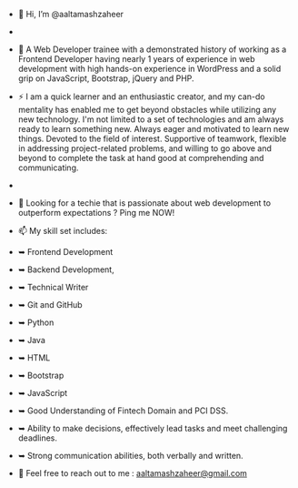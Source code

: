 - 👋 Hi, I’m @aaltamashzaheer
- 
- 🌱 A Web Developer trainee with a demonstrated history of working as a Frontend Developer having nearly 1 years of experience in web development with high hands-on experience in WordPress and a solid grip on JavaScript, Bootstrap, jQuery and PHP. 

- ⚡ I am a quick learner and an enthusiastic creator, and my can-do mentality has enabled me to get beyond obstacles while utilizing any new technology. I'm not limited to a set of technologies and am always ready to learn something new. Always eager and motivated to learn new things. Devoted to the field of interest. Supportive of teamwork, flexible in addressing project-related problems, and willing to go above and beyond to complete the task at hand good at comprehending and communicating.
- 
- 💬 Looking for a techie that is passionate about web development to outperform expectations ? Ping me NOW!

- 📫 My skill set includes:
- ➥ Frontend Development
- ➥ Backend Development,
- ➥ Technical Writer
- ➥ Git and GitHub
- ➥ Python 
- ➥ Java
- ➥ HTML
- ➥ Bootstrap
- ➥ JavaScript
- ➥ Good Understanding of Fintech Domain and PCI DSS.
- ➥ Ability to make decisions, effectively lead tasks and meet challenging deadlines.
- ➥ Strong communication abilities, both verbally and written.

- 📱 Feel free to reach out to me :   aaltamashzaheer@gmail.com
